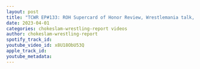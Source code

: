```yaml
---
layout: post
title: "TCWR EP#133: ROH Supercard of Honor Review, Wrestlemania talk, Danielson heel turn plus more"
date: 2023-04-01
categories: chokeslam-wrestling-report videos
author: chokeslam-wrestling-report
spotify_track_id: 
youtube_video_id: x8U18ObU53Q
apple_track_id: 
youtube_metadata: 
---
```

